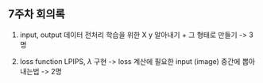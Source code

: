 ## 7주차 회의록

1. input, output 데이터 전처리
학습을 위한 X y 알아내기 + 그 형태로 만들기 -> 3명


2. loss function
LPIPS, $\lambda$ 구현 -> loss 계산에 필요한 input (image) 중간에 뽑아내는법 -> 2명












